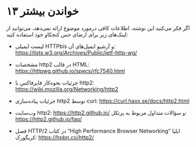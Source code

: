 # ۱۳ خواندن بیشتر

اگر فکر می‌کنید این نوشته، اطلاعات کافی درمورد موضوع ارائه نمی‌دهد، می‌توانید از لینک‌های زیر برای ارضای حس کنجکاو خود استفاده کنید:

- لیست ایمیلی HTTPbis و آرشیو ایمیل‌های آن: https://lists.w3.org/Archives/Public/ietf-http-wg/

- مشخصات http2 در قالب HTML: https://httpwg.github.io/specs/rfc7540.html

- جزئیات نحوه‌کار فایرفاکس با http2: https://wiki.mozilla.org/Networking/http2

- جزئيات پیاده‌سازی http2 توسط curl: https://curl.haxx.se/docs/http2.html

- وب‌سایت http2: https://http2.github.io/ و سؤالات متداول مربوط به پرتکل: https://http2.github.io/faq/

- فصل HTTP/2 در کتاب “High Performance Browser Networking” ایلیا کریگورک: https://hpbn.co/http2/
